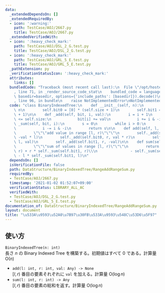 ```yaml
---
data:
  _extendedDependsOn: []
  _extendedRequiredBy:
  - icon: ':warning:'
    path: TestCase/AOJ/2667.py
    title: TestCase/AOJ/2667.py
  _extendedVerifiedWith:
  - icon: ':heavy_check_mark:'
    path: TestCase/AOJ/DSL_2_G.test.py
    title: TestCase/AOJ/DSL_2_G.test.py
  - icon: ':heavy_check_mark:'
    path: TestCase/AOJ/GRL_5_E.test.py
    title: TestCase/AOJ/GRL_5_E.test.py
  _pathExtension: py
  _verificationStatusIcon: ':heavy_check_mark:'
  attributes:
    links: []
  bundledCode: "Traceback (most recent call last):\n  File \"/opt/hostedtoolcache/Python/3.9.1/x64/lib/python3.9/site-packages/onlinejudge_verify/documentation/build.py\"\
    , line 71, in _render_source_code_stat\n    bundled_code = language.bundle(stat.path,\
    \ basedir=basedir, options={'include_paths': [basedir]}).decode()\n  File \"/opt/hostedtoolcache/Python/3.9.1/x64/lib/python3.9/site-packages/onlinejudge_verify/languages/python.py\"\
    , line 96, in bundle\n    raise NotImplementedError\nNotImplementedError\n"
  code: "class BinaryIndexedTree:\n    def __init__(self, n):\n        self.size =\
    \ n\n        self.bit0 = [0] * (self.size + 1)\n        self.bit1 = [0] * (self.size\
    \ + 1)\n\n    def _add(self, bit, i, val):\n        i = i + 1\n        while i\
    \ <= self.size:\n            bit[i] += val\n            i += i & -i\n\n    def\
    \ _sum(self, bit, i):\n        s = 0\n        while i > 0:\n            s += bit[i]\n\
    \            i -= i & -i\n        return s\n\n    def add(self, l, r, val):\n\
    \        \"\"\"add value in range [l, r)\"\"\"\n        self._add(self.bit0, l,\
    \ -val * l)\n        self._add(self.bit0, r, val * r)\n        self._add(self.bit1,\
    \ l, val)\n        self._add(self.bit1, r, -val)\n\n    def sum(self, l, r):\n\
    \        \"\"\"sum of values in range [l, r)\"\"\"\n        return self._sum(self.bit0,\
    \ r) + r * self._sum(self.bit1, r)\\\n               - self._sum(self.bit0, l)\
    \ - l * self._sum(self.bit1, l)\n"
  dependsOn: []
  isVerificationFile: false
  path: DataStructure/BinaryIndexedTree/RangeAddRangeSum.py
  requiredBy:
  - TestCase/AOJ/2667.py
  timestamp: '2021-01-02 01:52:07+09:00'
  verificationStatus: LIBRARY_ALL_AC
  verifiedWith:
  - TestCase/AOJ/DSL_2_G.test.py
  - TestCase/AOJ/GRL_5_E.test.py
documentation_of: DataStructure/BinaryIndexedTree/RangeAddRangeSum.py
layout: document
title: "\u533A\u9593\u52A0\u7B97\u30FB\u533A\u9593\u548C\u53D6\u5F97"
---
```

## 使い方
`BinaryIndexedTree(n: int)`  
長さ $n$ の Binary Indexed Tree を構築する。初期値はすべて $0$ である。計算量 $\mathrm{O}(n)$
- `add(l: int, r: int, val: Any) -> None`  
$\lbrack l, r)$ 番目の要素それぞれに `val` を加える。計算量 $\mathrm{O}(\log n)$
- `sum(l: int, r: int) -> Any`  
$\lbrack l, r)$ 番目の要素の総和を返す。計算量 $\mathrm{O}(\log n)$
